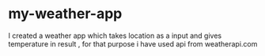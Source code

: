 # my-weather-app
I created a weather app which takes location as a input and gives temperature in result , for that purpose i have used api from weatherapi.com
